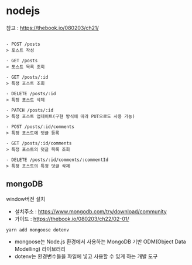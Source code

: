 # nodejs

참고 : https://thebook.io/080203/ch21/

```

- POST /posts
> 포스트 작성

- GET /posts
> 포스트 목록 조회

- GET /posts/:id
> 특정 포스트 조회

- DELETE /posts/:id
> 특정 포스트 삭제

- PATCH /posts/:id
> 특정 포스트 업데이트(구현 방식에 따라 PUT으로도 사용 가능)

- POST /posts/:id/comments
> 특정 포스트에 덧글 등록

- GET /posts/:id/comments
> 특정 포스트의 덧글 목록 조회

- DELETE /posts/:id/comments/:commentId
> 특정 포스트의 특정 덧글 삭제
```

## mongoDB

window버전 설치

- 설치주소 : https://www.mongodb.com/try/download/community
- 가이드 : https://thebook.io/080203/ch22/02-01/

```
yarn add mongoose dotenv
```

- mongoose는 Node.js 환경에서 사용하는 MongoDB 기반 ODM(Object Data Modelling) 라이브러리
- dotenv는 환경변수들을 파일에 넣고 사용할 수 있게 하는 개발 도구
